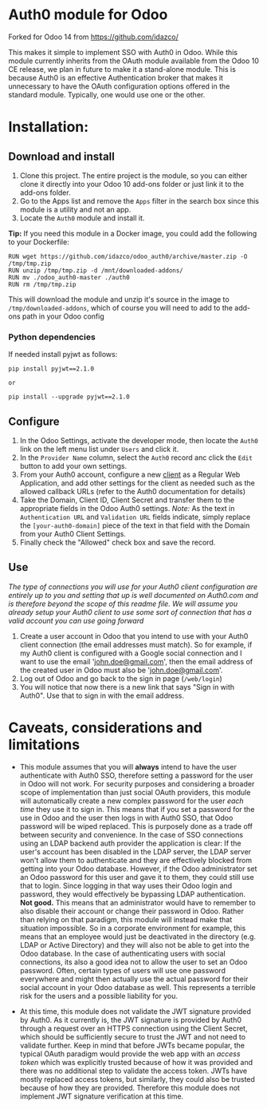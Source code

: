 # Auth0 module for Odoo

Forked for Odoo 14 from https://github.com/idazco/

This makes it simple to implement SSO with Auth0 in Odoo. While this module currently inherits from
the OAuth module available from the Odoo 10 CE release, we plan in future to make it a stand-alone module.
This is because Auth0 is an effective Authentication broker that makes it unnecessary to have the OAuth
configuration options offered in the standard module. Typically, one would use one or the other.

# Installation:

## Download and install

 1. Clone this project. The entire project is the module, so you can either clone it directly into your
 Odoo 10 add-ons folder or just link it to the add-ons folder.
 1. Go to the Apps list and remove the `Apps` filter in the search box since this module is a utility and not an app.
 1. Locate the `Auth0` module and install it.
 
**Tip:** If you need this module in a Docker image, you could add the following to your Dockerfile:
```
RUN wget https://github.com/idazco/odoo_auth0/archive/master.zip -O /tmp/tmp.zip
RUN unzip /tmp/tmp.zip -d /mnt/downloaded-addons/
RUN mv ./odoo_auth0-master ./auth0
RUN rm /tmp/tmp.zip
```
This will download the module and unzip it's source in the image to `/tmp/downloaded-addons`, which of course you
will need to add to the add-ons path in your Odoo config

### Python dependencies
If needed install pyjwt as follows:

    pip install pyjwt==2.1.0

    or 

    pip install --upgrade pyjwt==2.1.0
 
## Configure

 1. In the Odoo Settings, activate the developer mode, then locate the `Auth0` link on the left menu list under `Users` and click it.
 1. In the `Provider Name` column, select the `Auth0` record anc click the `Edit` button to add your own settings.
 1. From your Auth0 account, configure a new [client](https://auth0.com/docs/clients) as a Regular Web Application,
 and add other settings for the client as needed such as the allowed callback URLs (refer to the Auth0 documentation for details)
 1. Take the Domain, Client ID, Client Secret and transfer them to the appropriate fields in the Odoo Auth0 settings.
 *Note:* As the text in `Authentication URL` and `Validation URL` fields indicate, simply replace the `[your-auth0-domain]`
 piece of the text in that field with the Domain from your Auth0 Client Settings.
 1. Finally check the "Allowed" check box and save the record.

## Use

*The type of connections you will use for your Auth0 client configuration are entirely up to you and setting that up is well
documented on Auth0.com and is therefore beyond the scope of this readme file. We will assume you already setup your Auth0 client
to use some sort of connection that has a valid account you can use going forward*

 1. Create a user account in Odoo that you intend to use with your Auth0 client connection (the email addresses must match).
 So for example, if my Auth0 client is configured with a Google social connection and I want to use the email 'john.doe@gmail.com',
 then the email address of the created user in Odoo must also be 'john.doe@gmail.com'.
 1. Log out of Odoo and go back to the sign in page (`/web/login`)
 1. You will notice that now there is a new link that says "Sign in with Auth0". Use that to sign in with the email address.
 
# Caveats, considerations and limitations

 - This module assumes that you will **always** intend to have the user authenticate with Auth0 SSO, therefore setting a password for
 the user in Odoo will not work. For security purposes and considering a broader scope of implementation than just social OAuth providers,
 this module will automatically create a new complex password for the user *each time* they use it to sign in. This means that if you set
 a password for the use in Odoo and the user then logs in with Auth0 SSO, that Odoo password will be wiped replaced. This is purposely done
 as a trade off between security and convenience. In the case of SSO connections using an LDAP backend auth provider the application is clear:
 If the user's account has been disabled in the LDAP server, the LDAP server won't allow them to authenticate and they are effectively blocked
 from getting into your Odoo database. However, if the Odoo administrator set an Odoo password for this user and gave it to them,
 they could still use that to login. Since logging in that way uses their Odoo login and password, they would effectively be bypassing
 LDAP authentication. **Not good.** This means that an administrator would have to remember to also disable their account or change their
 password in Odoo. Rather than relying on that paradigm, this module will instead make that situation impossible.
 So in a corporate environment for example, this means that an employee would just be deactivated in the
 directory (e.g. LDAP or Active Directory) and they will also not be able to get into the Odoo database.
 In the case of authenticating users with social connections, its also a good idea not to allow the user to set an Odoo password.
 Often, certain types of users will use one password everywhere and might then actually use the actual password for their social account in
 your Odoo database as well. This represents a terrible risk for the users and a possible liability for you.
 
 - At this time, this module does not validate the JWT signature provided by Auth0. As it currently is, the JWT signature is provided by Auth0
 through a request over an HTTPS connection using the Client Secret, which should be sufficiently secure to trust the JWT and not need to
 validate further. Keep in mind that before JWTs became popular, the typical OAuth paradigm would provide the web app with an *access token*
 which was explicitly trusted because of how it was provided and there was no additional step to validate the access token.
 JWTs have mostly replaced access tokens, but similarly, they could also be trusted because of how they are provided.
 Therefore this module does not implement JWT signature verification at this time.
  